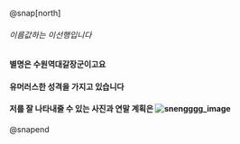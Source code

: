 @snap[north]
###### 이름값하는 이선행입니다
#### 별명은 수원역대갈장군이고요
#### 유머러스한 성격을 가지고 있습니다
#### 저를 잘 나타내줄 수 있는 사진과 연말 계획은 ![snengggg_image](https://img.insight.co.kr/static/2018/01/03/700/3tli7ayeflsb6835s31p.jpg)
@snapend
